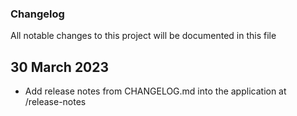 ### Changelog

All notable changes to this project will be documented in this file

## 30 March 2023
- Add release notes from CHANGELOG.md into the application at /release-notes
